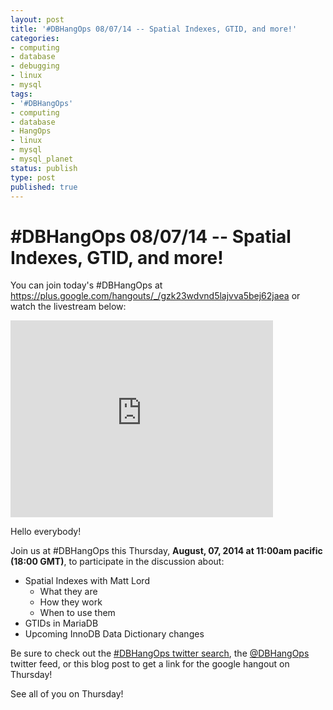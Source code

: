 ```yaml
---
layout: post
title: '#DBHangOps 08/07/14 -- Spatial Indexes, GTID, and more!'
categories:
- computing
- database
- debugging
- linux
- mysql
tags:
- '#DBHangOps'
- computing
- database
- HangOps
- linux
- mysql
- mysql_planet
status: publish
type: post
published: true
---
```

\#DBHangOps 08/07/14 -- Spatial Indexes, GTID, and more!
=========================================================

You can join today's #DBHangOps at https://plus.google.com/hangouts/_/gzk23wdvnd5lajvva5bej62jaea or watch the livestream below:

<iframe width="420" height="315" src="http://www.youtube.com/embed/g8BJt9b5idA" frameborder="0" allowfullscreen></iframe>

Hello everybody!

Join us at \#DBHangOps this Thursday, **August, 07, 2014 at 11:00am pacific (18:00 GMT)**, to participate in the discussion about:

* Spatial Indexes with Matt Lord
	* What they are
	* How they work
	* When to use them
* GTIDs in MariaDB
* Upcoming InnoDB Data Dictionary changes

Be sure to check out the [\#DBHangOps twitter search](https://twitter.com/search/realtime?q=%23DBHangOps), the [@DBHangOps](https://twitter.com/dbhangops) twitter feed, or this blog post to get a link for the google hangout on Thursday!

See all of you on Thursday!

